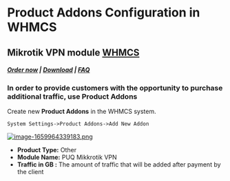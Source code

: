 # Product Addons Configuration in WHMCS

## Mikrotik VPN module **[WHMCS](https://puqcloud.com/link.php?id=77)** 

#####  [Order now](https://puqcloud.com/index.php?rp=/store/whmcs-module-mikrotik-vpn) | [Download](https://download.puqcloud.com/WHMCS/servers/PUQ_WHMCS-Mikrotik-VPN/) | [FAQ](https://faq.puqcloud.com/)

### In order to provide customers with the opportunity to purchase additional traffic, use Product Addons

Create new **Product Addons** in the WHMCS system.

```
System Settings->Product Addons->Add New Addon
```

[![image-1659964339183.png](https://doc.puq.info/uploads/images/gallery/2022-08/scaled-1680-/image-1659964339183.png)](https://doc.puq.info/uploads/images/gallery/2022-08/image-1659964339183.png)

- **Product Type:** Other
- **Module Name:** PUQ Mikkrotik VPN
- **Traffic in GB :** The amount of traffic that will be added after payment by the client
